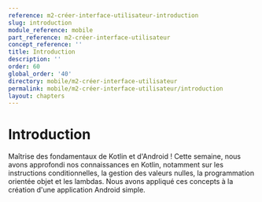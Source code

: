 ```yaml
---
reference: m2-créer-interface-utilisateur-introduction
slug: introduction
module_reference: mobile
part_reference: m2-créer-interface-utilisateur
concept_reference: ''
title: Introduction
description: ''
order: 60
global_order: '40'
directory: mobile/m2-créer-interface-utilisateur
permalink: mobile/m2-créer-interface-utilisateur/introduction
layout: chapters
---
```


# Introduction

Maîtrise des fondamentaux de Kotlin et d'Android ! Cette semaine, nous avons approfondi nos connaissances en Kotlin, notamment sur les instructions conditionnelles, la gestion des valeurs nulles, la programmation orientée objet et les lambdas. Nous avons appliqué ces concepts à la création d'une application Android simple.
